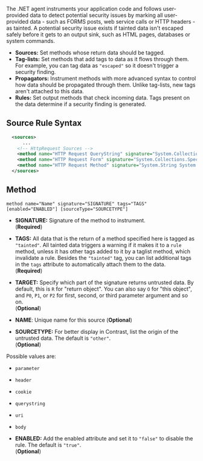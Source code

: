 <!--
title: "Level 2 Rules - Instrumentation Source Rules"
description: "Information on .NET Instrumentation Source Rules"
tags: "installation policy customization rules level agent .Net instrumentation source"
-->

The .NET agent instruments your application code and follows user-provided data to detect potential security issues by marking all user-provided data - such as FORMS posts, web service calls or HTTP headers - as tainted. A potential security issue exists if tainted data isn't escaped safely before it gets to an output sink, such as HTML pages, databases or system commands.  

* **Sources:** Set methods whose return data should be tagged.
* **Tag-lists:** Set methods that add tags to data as it flows through them. For example, you can tag data as `"escaped"` so it doesn't trigger a security finding.
* **Propagators:** Instrument methods with more advanced syntax to control how data should be propagated through them. Unlike tag-lists, new tags aren't attached to this data.
* **Rules:** Set output methods that check incoming data. Tags present on the data determine if a security finding is generated.


## Source Rule Syntax

```xml
  <sources>
      ...
    <!-- HttpRequest Sources -->
    <method name="HTTP Request QueryString" signature="System.Collections.Specialized.NameValueCollection System.Web.HttpRequest.get_QueryString()" tags="cross-site" sourceType="parameter" />
    <method name="HTTP Request Form" signature="System.Collections.Specialized.NameValueCollection System.Web.HttpRequest.get_Form()" tags="cross-site" sourceType="parameter" target="R" />
    <method name="HTTP Request Method" signature="System.String System.Web.HttpRequest.get_RequestType()" tags="limited-chars" sourceType="uri" />
  </sources>  
```

## Method


```
method name="Name" signature="SIGNATURE" tags="TAGS" [enabled="ENABLED"] [sourceType="SOURCETYPE"]
```

* **SIGNATURE:** Signature of the method to instrument. <br> (**Required**)
   
* **TAGS:** All data that is the return of a method specified here is tagged as `"tainted"`.  All tainted data triggers a warning if it makes it to a `rule` method, unless it has other tags added to it by a taglist method, which invalidate a rule. Besides the `"tainted"` tag, you can list additional tags in the `tags` attribute to automatically attach them to the data. <br> (**Required**)

* **TARGET:** Specify which part of the signature returns untrusted data. By default, this is `R` for "return object". You can also say `O` for "this object", and `P0`, `P1`, or `P2` for first, second, or third parameter argument and so on. <br> (**Optional**)

* **NAME**: Unique name for this source (**Optional**)

* **SOURCETYPE:** For better display in Contrast, list the origin of the untrusted data. The default is `"other"`. <br> (**Optional**)

 Possible values are:
  * `parameter`
  * `header`
  * `cookie`
  * `querystring`
  * `uri`
  * `body`

* **ENABLED:** Add the enabled attribute and set it to `"false"` to disable the rule. The default is `"true"`. <br> (**Optional**)



